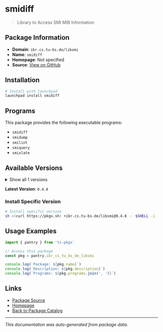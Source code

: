 # smidiff

> Library to Access SMI MIB Information

## Package Information

- **Domain**: `ibr.cs.tu-bs.de/libsmi`
- **Name**: `smidiff`
- **Homepage**: Not specified
- **Source**: [View on GitHub](https://github.com/pkgxdev/pantry/tree/main/projects/ibr.cs.tu-bs.de/libsmi/package.yml)

## Installation

```bash
# Install with launchpad
launchpad install smidiff
```

## Programs

This package provides the following executable programs:

- `smidiff`
- `smidump`
- `smilint`
- `smiquery`
- `smixlate`

## Available Versions

<details>
<summary>Show all 1 versions</summary>

- `0.4.8`

</details>

**Latest Version**: `0.4.8`

### Install Specific Version

```bash
# Install specific version
sh <(curl https://pkgx.sh) +ibr.cs.tu-bs.de/libsmi@0.4.8 -- $SHELL -i
```

## Usage Examples

```typescript
import { pantry } from 'ts-pkgx'

// Access this package
const pkg = pantry.ibr_cs_tu_bs_de_libsmi

console.log(`Package: ${pkg.name}`)
console.log(`Description: ${pkg.description}`)
console.log(`Programs: ${pkg.programs.join(', ')}`)
```

## Links

- [Package Source](https://github.com/pkgxdev/pantry/tree/main/projects/ibr.cs.tu-bs.de/libsmi/package.yml)
- [Homepage](#)
- [Back to Package Catalog](../package-catalog.md)

---

*This documentation was auto-generated from package data.*
